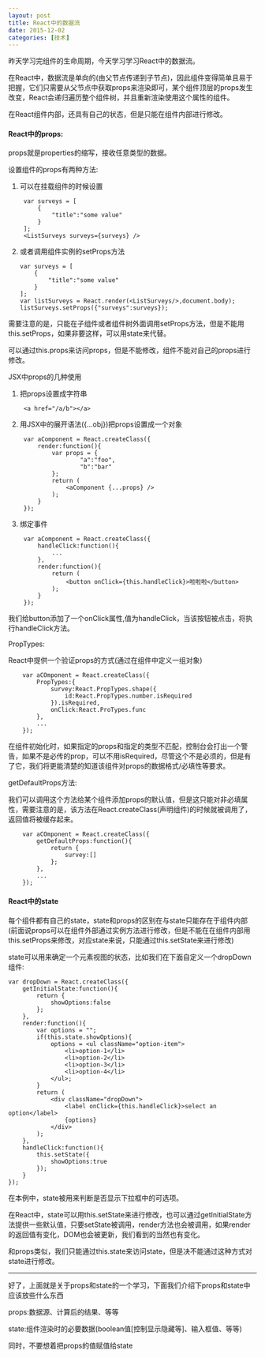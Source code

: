 ```yaml
---
layout: post
title: React中的数据流
date: 2015-12-02
categories: [技术]
---
```


昨天学习完组件的生命周期，今天学习学习React中的数据流。

在React中，数据流是单向的(由父节点传递到子节点)，因此组件变得简单且易于把握，它们只需要从父节点中获取props来渲染即可，某个组件顶层的props发生改变，React会递归遍历整个组件树，并且重新渲染使用这个属性的组件。

在React组件内部，还具有自己的状态，但是只能在组件内部进行修改。

#### React中的props:

props就是properties的缩写，接收任意类型的数据。

设置组件的props有两种方法:

1. 可以在挂载组件的时候设置
    
        var surveys = [
            {
                "title":"some value"
            }
        ];
        <ListSurveys surveys={surveys} />

2.  或者调用组件实例的setProps方法
        
        var surveys = [
            {
                "title":"some value"
            }
        ];
        var listSurveys = React.render(<ListSurveys/>,document.body);
        listSurveys.setProps({"surveys":surveys});

需要注意的是，只能在子组件或者组件树外面调用setProps方法，但是不能用this.setProps，如果非要这样，可以用state来代替。

可以通过this.props来访问props，但是不能修改，组件不能对自己的props进行修改。

JSX中props的几种使用

1. 把props设置成字符串
        
        <a href="/a/b"></a>

2. 用JSX中的展开语法({...obj})把props设置成一个对象
    
        var aComponent = React.createClass({
            render:function(){
                var props = {
                        "a":"foo",
                        "b":"bar"
                };
                return (
                    <aComponent {...props} />
                );
            }
        });

3. 绑定事件

        var aComponent = React.createClass({
            handleClick:function(){
                ...
            },
            render:function(){
                return (
                    <button onClick={this.handleClick}>啦啦啦</button>
                );
            }
        });

我们给button添加了一个onClick属性,值为handleClick，当该按钮被点击，将执行handleClick方法。

PropTypes:

React中提供一个验证props的方式(通过在组件中定义一组对象)

        var aCOmponent = React.createClass({
            PropTypes:{
                survey:React.PropTypes.shape({
                    id:React.PropTypes.number.isRequired
                }).isRequired,
                onClick:React.ProTypes.func
            },
            ...
        });
        
在组件初始化时，如果指定的props和指定的类型不匹配，控制台会打出一个警告，如果不是必传的prop，可以不用isRequired，尽管这个不是必须的，但是有了它，我们将更能清楚的知道该组件对props的数据格式/必填性等要求。

getDefaultProps方法:

我们可以调用这个方法给某个组件添加props的默认值，但是这只能对非必填属性，需要注意的是，该方法在React.createClass(声明组件)的时候就被调用了，返回值将被缓存起来。

        var aCOmponent = React.createClass({
            getDefaultProps:function(){
                return {
                    survey:[]
                };
            },
            ...
        });

#### React中的state

每个组件都有自己的state，state和props的区别在与state只能存在于组件内部(前面说props可以在组件外部通过实例方法进行修改，但是不能在在组件内部用this.setProps来修改，对应state来说，只能通过this.setState来进行修改)

state可以用来确定一个元素视图的状态，比如我们在下面自定义一个dropDown组件:

    var dropDown = React.createClass({
        getInitialState:function(){
            return {
                showOptions:false
            };
        },
        render:function(){
            var options = "";
            if(this.state.showOptions){
                options = <ul className="option-item">
                    <li>option-1</li>
                    <li>option-2</li>
                    <li>option-3</li>
                    <li>option-4</li>
                </ul>;
            }
            return (
                <div className="dropDown">
                    <label onClick={this.handleClick}>select an option</label>
                    {options}
                </div>
            );
        },
        handleClick:function(){
            this.setState({
                showOptions:true
            });
        }
    });
    
在本例中，state被用来判断是否显示下拉框中的可选项。

在React中，state可以用this.setState来进行修改，也可以通过getInitialState方法提供一些默认值，只要setState被调用，render方法也会被调用，如果render的返回值有变化，DOM也会被更新，我们看到的当然也有变化。

和props类似，我们只能通过this.state来访问state，但是决不能通过这种方式对state进行修改。


---

好了，上面就是关于props和state的一个学习，下面我们介绍下props和state中应该放些什么东西

props:数据源、计算后的结果、等等

state:组件渲染时的必要数据(boolean值[控制显示隐藏等]、输入框值、等等)

同时，不要想着把props的值赋值给state
